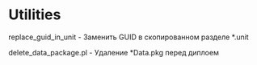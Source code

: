 # Utilities

replace_guid_in_unit - Заменить GUID в скопированном разделе *.unit

delete_data_package.pl - Удаление *Data.pkg перед диплоем
